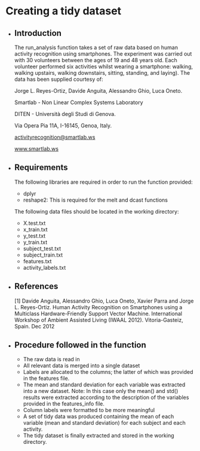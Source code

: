 
# Creating a tidy dataset

+ ## Introduction

	The run_analysis function takes a set of raw data based on human activity recognition using smartphones. The experiment was carried out with 30 volunteers between the ages of 19 and 48 years old. Each volunteer performed six activities whilst wearing a smartphone: walking, walking upstairs, walking downstairs, sitting, standing, and laying). The data has been supplied courtesy of:
	
	Jorge L. Reyes-Ortiz, Davide Anguita, Alessandro Ghio, Luca Oneto.
	
	Smartlab - Non Linear Complex Systems Laboratory
	
	DITEN - Università degli Studi di Genova.
	
	Via Opera Pia 11A, I-16145, Genoa, Italy.
	
	activityrecognition@smartlab.ws
	
	www.smartlab.ws
	
+ ## Requirements

	The following libraries are required in order to run the function provided:
	- dplyr
	- reshape2: This is required for the melt and dcast functions
	
	The following data files should be located in the working directory:
	- X.test.txt
	- x_train.txt
	- y_test.txt
	- y_train.txt
	- subject_test.txt
	- subject_train.txt
	- features.txt
	- activity_labels.txt

+ ## References

	[1] Davide Anguita, Alessandro Ghio, Luca Oneto, Xavier Parra and Jorge L. Reyes-Ortiz. Human Activity Recognition on Smartphones using a Multiclass Hardware-Friendly Support Vector Machine. International Workshop of Ambient Assisted Living (IWAAL 2012). Vitoria-Gasteiz, Spain. Dec 2012
	
+ ## Procedure followed in the function

	- The raw data is read in
	- All relevant data is merged into a single dataset
	- Labels are allocated to the columns; the latter of which was provided in the features file.
	- The mean and standard deviation for each variable was extracted into a new dataset. Note: In this case only the mean() and std() results were extracted according to the description of the variables provided in the features_info file.
	- Column labels were formatted to be more meaningful
	- A set of tidy data was produced containing the mean of each variable (mean and standard deviation) for each subject and each activity.
	- The tidy dataset is finally extracted and stored in the working directory.
